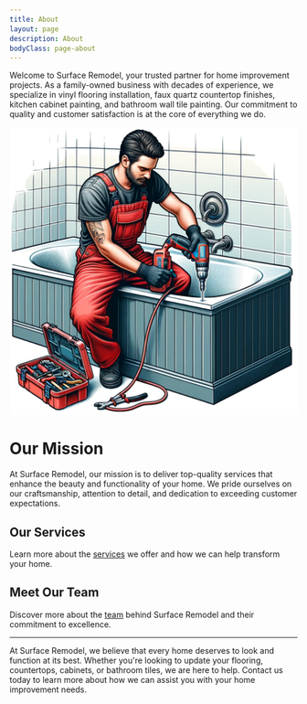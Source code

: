 ```yaml
---
title: About
layout: page
description: About
bodyClass: page-about
---
```


Welcome to Surface Remodel, your trusted partner for home improvement projects. As a family-owned business with decades of experience, we specialize in vinyl flooring installation, faux quartz countertop finishes, kitchen cabinet painting, and bathroom wall tile painting. Our commitment to quality and customer satisfaction is at the core of everything we do.

![Surface Remodel](/images/illustrations/correcting.webp)

# Our Mission

At Surface Remodel, our mission is to deliver top-quality services that enhance the beauty and functionality of your home. We pride ourselves on our craftsmanship, attention to detail, and dedication to exceeding customer expectations.

## Our Services

Learn more about the [services](services) we offer and how we can help transform your home.

## Meet Our Team

Discover more about the [team](team) behind Surface Remodel and their commitment to excellence.

---

At Surface Remodel, we believe that every home deserves to look and function at its best. Whether you're looking to update your flooring, countertops, cabinets, or bathroom tiles, we are here to help. Contact us today to learn more about how we can assist you with your home improvement needs.

